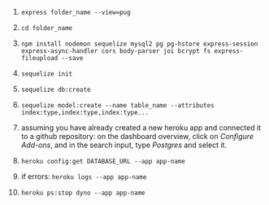 1. ```express folder_name --view=pug```

2. ```cd folder_name```

3. ```npm install nodemon sequelize mysql2 pg pg-hstore express-session express-async-handler cors body-parser joi bcrypt fs express-fileupload --save```

4. ```sequelize init```

5. ```sequelize db:create```

6. ```sequelize model:create --name table_name --attributes index:type,index:type,index:type...```

7. assuming you have already created a new heroku app and connected it to a github repository: on the dashboard overview, click on _Configure Add-ons_, and in the search input, type _Postgres_ and select it.

8. ```heroku config:get DATABASE_URL --app app-name```

9. if errors: ```heroku logs --app app-name```

10. ```heroku ps:stop dyno --app app-name```
